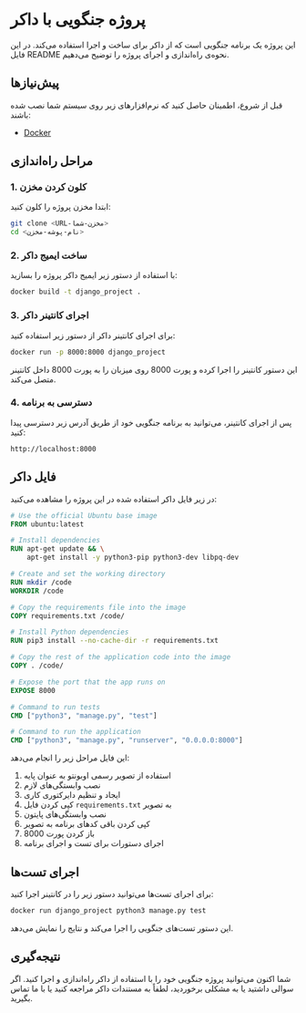 # پروژه جنگویی با داکر

این پروژه یک برنامه جنگویی است که از داکر برای ساخت و اجرا استفاده می‌کند. در این فایل README نحوه‌ی راه‌اندازی و اجرای پروژه را توضیح می‌دهیم.

## پیش‌نیازها

قبل از شروع، اطمینان حاصل کنید که نرم‌افزارهای زیر روی سیستم شما نصب شده باشند:

- [Docker](https://www.docker.com/get-started)

## مراحل راه‌اندازی

### 1. کلون کردن مخزن

ابتدا مخزن پروژه را کلون کنید:

```bash
git clone <URL-مخزن-شما>
cd <نام-پوشه-مخزن>
```

### 2. ساخت ایمیج داکر

با استفاده از دستور زیر ایمیج داکر پروژه را بسازید:

```bash
docker build -t django_project .
```

### 3. اجرای کانتینر داکر

برای اجرای کانتینر داکر از دستور زیر استفاده کنید:

```bash
docker run -p 8000:8000 django_project
```

این دستور کانتینر را اجرا کرده و پورت 8000 روی میزبان را به پورت 8000 داخل کانتینر متصل می‌کند.

### 4. دسترسی به برنامه

پس از اجرای کانتینر، می‌توانید به برنامه جنگویی خود از طریق آدرس زیر دسترسی پیدا کنید:

```
http://localhost:8000
```

## فایل داکر

در زیر فایل داکر استفاده شده در این پروژه را مشاهده می‌کنید:

```dockerfile
# Use the official Ubuntu base image
FROM ubuntu:latest

# Install dependencies
RUN apt-get update && \
    apt-get install -y python3-pip python3-dev libpq-dev

# Create and set the working directory
RUN mkdir /code
WORKDIR /code

# Copy the requirements file into the image
COPY requirements.txt /code/

# Install Python dependencies
RUN pip3 install --no-cache-dir -r requirements.txt

# Copy the rest of the application code into the image
COPY . /code/

# Expose the port that the app runs on
EXPOSE 8000

# Command to run tests
CMD ["python3", "manage.py", "test"]

# Command to run the application
CMD ["python3", "manage.py", "runserver", "0.0.0.0:8000"]
```

این فایل مراحل زیر را انجام می‌دهد:

1. استفاده از تصویر رسمی اوبونتو به عنوان پایه
2. نصب وابستگی‌های لازم
3. ایجاد و تنظیم دایرکتوری کاری
4. کپی کردن فایل `requirements.txt` به تصویر
5. نصب وابستگی‌های پایتون
6. کپی کردن باقی کدهای برنامه به تصویر
7. باز کردن پورت 8000
8. اجرای دستورات برای تست و اجرای برنامه

## اجرای تست‌ها

برای اجرای تست‌ها می‌توانید دستور زیر را در کانتینر اجرا کنید:

```bash
docker run django_project python3 manage.py test
```

این دستور تست‌های جنگویی را اجرا می‌کند و نتایج را نمایش می‌دهد.

## نتیجه‌گیری

شما اکنون می‌توانید پروژه جنگویی خود را با استفاده از داکر راه‌اندازی و اجرا کنید. اگر سوالی داشتید یا به مشکلی برخوردید، لطفاً به مستندات داکر مراجعه کنید یا با ما تماس بگیرید.